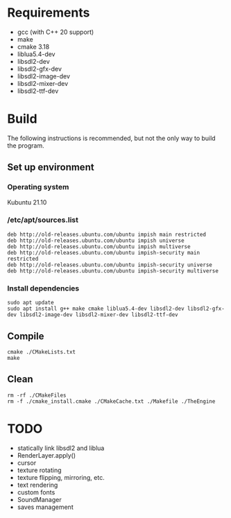 # Requirements
- gcc (with C++ 20 support)
- make
- cmake 3.18
- liblua5.4-dev
- libsdl2-dev
- libsdl2-gfx-dev
- libsdl2-image-dev
- libsdl2-mixer-dev
- libsdl2-ttf-dev

# Build
The following instructions is recommended, but not the only way to build the program.
## Set up environment
### Operating system
Kubuntu 21.10
### /etc/apt/sources.list
```
deb http://old-releases.ubuntu.com/ubuntu impish main restricted
deb http://old-releases.ubuntu.com/ubuntu impish universe
deb http://old-releases.ubuntu.com/ubuntu impish multiverse
deb http://old-releases.ubuntu.com/ubuntu impish-security main restricted
deb http://old-releases.ubuntu.com/ubuntu impish-security universe
deb http://old-releases.ubuntu.com/ubuntu impish-security multiverse
```
### Install dependencies
```shell
sudo apt update
sudo apt install g++ make cmake liblua5.4-dev libsdl2-dev libsdl2-gfx-dev libsdl2-image-dev libsdl2-mixer-dev libsdl2-ttf-dev
```
## Compile
```shell
cmake ./CMakeLists.txt
make
```
## Clean
```shell
rm -rf ./CMakeFiles
rm -f ./cmake_install.cmake ./CMakeCache.txt ./Makefile ./TheEngine
```

# TODO
- statically link libsdl2 and liblua
- RenderLayer.apply()
- cursor
- texture rotating
- texture flipping, mirroring, etc.
- text rendering
- custom fonts
- SoundManager
- saves management
